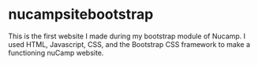 # nucampsitebootstrap

This is the first website I made during my bootstrap module of Nucamp. I used HTML, Javascript, CSS, and the Bootstrap CSS framework to make a functioning nuCamp website.
